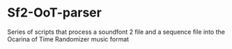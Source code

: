 # Sf2-OoT-parser
Series of scripts that process a soundfont 2 file and a sequence file into the Ocarina of Time Randomizer music format
